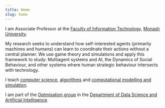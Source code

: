 ```yaml
---
title: Home
slug: home
---
```


I am Associate Professor at the [Faculty of Information Technology](href='http://www.infotech.monash.edu.au/ "Faculty of Information Technology"), [Monash University](http://www.monash.edu.au/ "Monash University").

My research seeks to understand how self-interested agents (primarily machines and humans) can learn to coordinate their actions without a central planner. We use game theory and simulations and apply this framework to study: Multiagent systems and AI, the Dynamics of Social Behaviour, and other systems where human strategic behaviour intersects with technology. 

I teach [computer science](https://www.monash.edu.au/pubs/handbooks/units/FIT1008.html), [algorithms](http://www.monash.edu.au/pubs/2015handbooks/units/FIT1029.html) and [computational modelling and simulation](https://handbook.monash.edu/current/units/FIT3139).

I am part of the [Optmisation group](https://www.monash.edu/it/dsai/optimisation) in the [Department of Data Science and Artificial Intelligence](https://www.monash.edu/it/dsai). 

